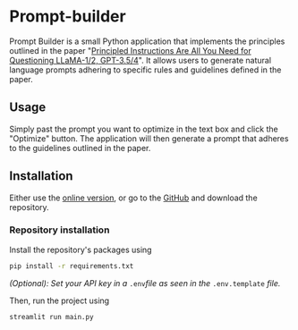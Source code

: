 
# Prompt-builder

Prompt Builder is a small Python application that implements the principles outlined in the paper "[Principled Instructions Are All You Need for Questioning LLaMA-1/2, GPT-3.5/4](https://arxiv.org/abs/2312.16171)". It allows users to generate natural language prompts adhering to specific rules and guidelines defined in the paper.

## Usage

Simply past the prompt you want to optimize in the text box and click the "Optimize" button. The application will then generate a prompt that adheres to the guidelines outlined in the paper.

## Installation

Either use the [online version](https://promptbuilder.streamlit.app/),  or go to the [GitHub](https://github.com/lypsoty112/Prompt-builder) and download the repository.

### Repository installation

Install the repository's packages using  

```bash
pip install -r requirements.txt
```

_(Optional): Set your API key in a_ `.env`_file as seen in the_ `.env.template` _file._

Then, run the project using

```bash
streamlit run main.py
```
